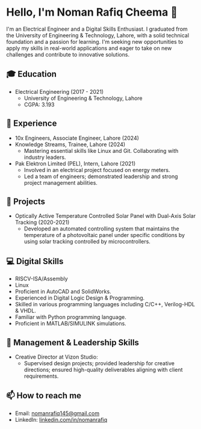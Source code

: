 # Hello, I'm Noman Rafiq Cheema 👋

I'm an Electrical Engineer and a Digital Skills Enthusiast. I graduated from the University of Engineering & Technology, Lahore, with a solid technical foundation and a passion for learning. I'm seeking new opportunities to apply my skills in real-world applications and eager to take on new challenges and contribute to innovative solutions.

## 🎓 Education
- Electrical Engineering (2017 - 2021)
  - University of Engineering & Technology, Lahore
  - CGPA: 3.193

## 💼 Experience
- 10x Engineers, Associate Engineer, Lahore (2024)
- Knowledge Streams, Trainee, Lahore (2024)
  - Mastering essential skills like Linux and Git.
Collaborating with industry leaders.
- Pak Elektron Limited (PEL), Intern, Lahore (2021)
  - Involved in an electrical project focused on energy meters.
  - Led a team of engineers; demonstrated leadership and strong project management abilities.

## 🚀 Projects
- Optically Active Temperature Controlled Solar Panel with Dual-Axis Solar Tracking (2020-2021)
  - Developed an automated controlling system that maintains the temperature of a photovoltaic panel under specific conditions by using solar tracking controlled by microcontrollers.

## 💻 Digital Skills 
- RISCV-ISA/Assembly
- Linux
- Proficient in AutoCAD and SolidWorks.
- Experienced in Digital Logic Design & Programming.
- Skilled in various programming languages including C/C++, Verilog-HDL & VHDL.
- Familiar with Python programming language.
- Proficient in MATLAB/SIMULINK simulations.

## 🎨 Management & Leadership Skills 
- Creative Director at Vizon Studio:
  - Supervised design projects; provided leadership for creative directions; ensured high-quality deliverables aligning with client requirements.

## 📫 How to reach me
- Email: nomanrafiq145@gmail.com
- LinkedIn: [linkedin.com/in/nomanrafiq](https://www.linkedin.com/in/ImNomanCR7/)
